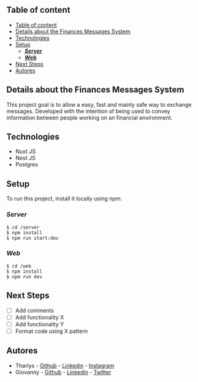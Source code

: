## Table of content
- [Table of content](#table-of-content)
- [Details about the Finances Messages System](#details-about-the-finances-messages-system)
- [Technologies](#technologies)
- [Setup](#setup)
  - [**_Server_**](#server)
  - [**_Web_**](#web)
- [Next Steps](#next-steps)
- [Autores](#autores)

## Details about the Finances Messages System
This project goal is to allow a easy, fast and mainly safe way to exchange messages.
Developed with the intention of being used to convey information between people working on an financial environment.
	
## Technologies
* Nuxt JS
* Nest JS
* Postgres
	
## Setup
To run this project, install it locally using npm:

### **_Server_**
```
$ cd /server
$ npm install
$ npm run start:dev
```

### **_Web_**

```
$ cd /web
$ npm install
$ npm run dev
```

## Next Steps

- [ ] Add comments
- [ ] Add functionality X
- [ ] Add functionality Y
- [ ] Format code using X pattern

## Autores

- Tharlys - [Github](https://github.com/Tharlys10/) - [Linkedin](https://www.linkedin.com/in/tharlys-alves-7aaa011ab/) - [Instagram](https://www.instagram.com/tharlys_a/)
- Giovanny - [Github](https://github.com/GiovannyLucas) - [Linkedin](https://www.linkedin.com/in/giovanny-oliveira/) - [Twitter](https://twitter.com/giovannylucax)